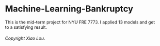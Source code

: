 # Machine-Learning-Bankruptcy
This is the mid-term project for NYU FRE 7773. I applied 13 models and get to a satisfying  result. 

###### Copyright Xiao Lou.
